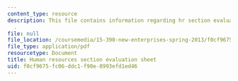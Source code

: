 ```yaml
---
content_type: resource
description: This file contains information regarding hr section evaluation sheet
  .
file: null
file_location: /coursemedia/15-390-new-enterprises-spring-2013/f0cf9675fc06ddc1f90e8993efd1ed46_MIT15_390S13_hrsectsheet.pdf
file_type: application/pdf
resourcetype: Document
title: Human resources section evaluation sheet
uid: f0cf9675-fc06-ddc1-f90e-8993efd1ed46
---
```

